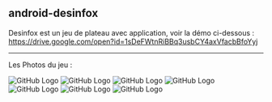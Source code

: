 ## android-desinfox

Desinfox est un jeu de plateau avec application, voir la démo ci-dessous :  
https://drive.google.com/open?id=1sDeFWtnRiBBq3usbCY4axVfacbBfoYyj

***
Les Photos du jeu :

![GitHub Logo](https://github.com/cen-paris8/ReactNative-android-desinfox/tree/master/img/1.png)
![GitHub Logo](https://github.com/cen-paris8/ReactNative-android-desinfox/tree/master/img/2.jpg)
![GitHub Logo](https://github.com/cen-paris8/ReactNative-android-desinfox/tree/master/img/3.jpg)
![GitHub Logo](https://github.com/cen-paris8/ReactNative-android-desinfox/tree/master/img/4.jpg)
![GitHub Logo](https://github.com/cen-paris8/ReactNative-android-desinfox/tree/master/img/5.jpg)
![GitHub Logo](https://github.com/cen-paris8/ReactNative-android-desinfox/tree/master/img/6.jpg)
![GitHub Logo](https://github.com/cen-paris8/ReactNative-android-desinfox/tree/master/img/7.jpg)

